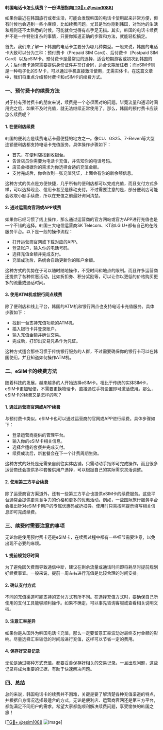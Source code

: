 **韩国电话卡怎么续费？一份详细指南[[TG💪+ @esim1088](https://t.me/s/esim1088)]**

如果你最近在韩国旅行或者生活，可能会发现韩国的电话卡使用起来非常方便，但有时候也会遇到一些小麻烦，比如续费问题。尤其是当你刚到韩国，对当地的生活和规则还不太熟悉的时候，可能就会觉得有点手足无措。其实，韩国的电话卡续费并不是一件特别复杂的事情，只要你知道正确的步骤和方法，就能轻松搞定。

首先，我们来了解一下韩国的电话卡主要分为哪几种类型。一般来说，韩国的电话卡大致可以分为三种：预付费卡（Prepaid SIM Card）、后付费卡（Postpaid SIM Card）以及eSIM卡。预付费卡是最常见的选择，适合短期游客或初次到韩国的人；后付费卡通常需要提供身份证件并签订合同，适合长期居住者；而eSIM卡则是一种电子化的SIM卡，可以通过手机直接激活使用，无需实体卡。在这篇文章中，我们将重点介绍预付费卡和eSIM卡的续费方式。

### **一、预付费卡的续费方法**

对于持有预付费卡的朋友来说，续费是一个必须面对的问题。毕竟流量和通话时间用完之后，如果不及时充值，就无法继续正常使用了。那么，韩国的预付费卡应该怎么续费呢？

#### **1. 在便利店续费**
韩国的便利店是续费电话卡最便捷的地方之一。像CU、GS25、7-Eleven等大型连锁便利店都支持电话卡充值服务。具体操作步骤如下：

- 首先，在便利店找到收银台。
- 告诉店员你需要为电话卡充值，并告知你的电话号码。
- 店员会根据你的需求为你选择合适的充值金额。
- 支付完成后，你会收到一张充值凭证，上面会有你的新余额信息。

这种方式的优点是方便快捷，几乎所有的便利店都可以完成充值，而且支付方式多样，可以选择现金、信用卡甚至是移动支付。不过需要注意的是，部分便利店可能会收取小额手续费，所以在充值之前最好询问清楚。

#### **2. 通过运营商官网或APP续费**
如果你已经习惯了线上操作，那么通过运营商的官方网站或官方APP进行充值也是一个不错的选择。韩国三大电信运营商SK Telecom、KT和LG U+都有自己的在线服务平台。以下是一般的操作流程：

- 打开运营商官网或下载对应的APP。
- 登录账户，输入你的电话号码。
- 选择充值金额并完成支付。
- 充值成功后，系统会自动更新你的账户余额。

这种方式的优势在于可以随时随地操作，不受时间和地点的限制。而且许多运营商还提供了各种优惠活动，比如折扣券、积分奖励等，可以让你以更低的价格购买更多的流量或通话时间。

#### **3. 使用ATM机或银行网点续费**
除了便利店和线上平台，韩国的ATM机和银行网点也支持电话卡充值服务。具体步骤如下：

- 找到一台支持充值功能的ATM机。
- 插入银行卡并登录账户。
- 输入充值金额并确认交易。
- 完成后，打印出交易凭条作为凭证。

这种方式适合那些习惯于传统银行服务的人群，不过需要确保你的银行卡可以在韩国使用，并且知道如何操作ATM机。

### **二、eSIM卡的续费方法**

随着科技的发展，越来越多的人开始选择eSIM卡。相比于传统的实体SIM卡，eSIM卡更加轻便，不需要更换物理卡，直接通过手机设置即可激活使用。那么，eSIM卡的续费又是怎样的呢？

#### **1. 通过运营商官网或APP续费**
与预付费卡类似，eSIM卡也可以通过运营商的官网或APP进行续费。具体步骤如下：

- 登录运营商提供的管理平台。
- 输入你的eSIM卡相关信息。
- 选择合适的套餐并完成支付。
- 续费成功后，新套餐会在下一个计费周期生效。

这种方式的好处是无需亲自前往实体店铺，只需动动手指即可完成操作。而且很多运营商还会提供多种套餐供用户选择，可以根据自己的实际需求灵活调整。

#### **2. 使用第三方平台续费**
除了运营商官方渠道外，还有一些第三方平台也提供eSIM卡的续费服务。这些平台通常会提供更具竞争力的价格和更多的优惠活动。例如，一些国际旅行服务平台会推出针对eSIM卡用户的专属优惠码或折扣券。使用时只需按照提示填写相关信息即可完成续费。

### **三、续费时需要注意的事项**

无论你是使用预付费卡还是eSIM卡，在续费过程中都有一些细节需要注意，以免出现不必要的麻烦。

#### **1. 提前规划好时间**
为了避免因欠费而导致通信中断，建议在剩余流量或通话时间即将耗尽时提前规划好续费事宜。一般来说，提前一周左右进行充值是比较合理的时间安排。

#### **2. 确认支付方式**
不同的充值渠道可能支持的支付方式有所不同。在选择充值方式时，要确保自己所使用的支付工具能够顺利操作。如果不确定，可以事先咨询客服或查看相关说明文档。

#### **3. 注意汇率差异**
如果你是从国外为韩国电话卡充值，那么一定要留意汇率波动对最终支付金额的影响。尽量选择汇率较低的时间段进行充值，这样可以节省一定的费用。

#### **4. 保存好交易记录**
无论是通过哪种方式充值，都要妥善保存好相关的交易记录。一旦出现问题，这些记录将成为重要的证据，有助于快速解决问题。

### **四、总结**

总的来说，韩国电话卡的续费并不困难，关键是要了解清楚各种充值渠道的特点，并根据自身情况选择最适合的方式。无论是便利店、运营商官网还是第三方平台，都能满足不同用户的需求。希望大家都能顺利解决续费问题，享受愉快的韩国之旅！

[[TG💪+ @esim1088](https://t.me/s/esim1088) ![Image](https://i.postimg.cc/4NQfJmqS/Snipaste-2025-05-13-00-14-12.png)]